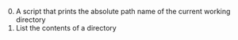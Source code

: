 0. A script that prints the absolute path name of the current working directory
1. List the contents of a directory
